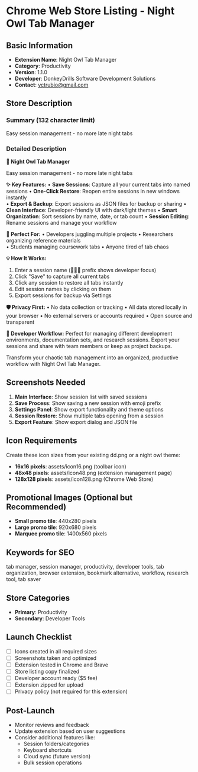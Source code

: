 # Chrome Web Store Listing - Night Owl Tab Manager

## Basic Information
- **Extension Name**: Night Owl Tab Manager
- **Category**: Productivity
- **Version**: 1.1.0
- **Developer**: DonkeyDrills Software Development Solutions
- **Contact**: vctrubio@gmail.com

## Store Description

### Summary (132 character limit)
Easy session management - no more late night tabs

### Detailed Description
**🦉 Night Owl Tab Manager**

Easy session management - no more late night tabs

**✨ Key Features:**
• **Save Sessions**: Capture all your current tabs into named sessions
• **One-Click Restore**: Reopen entire sessions in new windows instantly  
• **Export & Backup**: Export sessions as JSON files for backup or sharing
• **Clean Interface**: Developer-friendly UI with dark/light themes
• **Smart Organization**: Sort sessions by name, date, or tab count
• **Session Editing**: Rename sessions and manage your workflow

**🎯 Perfect For:**
• Developers juggling multiple projects
• Researchers organizing reference materials  
• Students managing coursework tabs
• Anyone tired of tab chaos

**💡 How It Works:**
1. Enter a session name (👨🏿‍💻 prefix shows developer focus)
2. Click "Save" to capture all current tabs
3. Click any session to restore all tabs instantly
4. Edit session names by clicking on them
5. Export sessions for backup via Settings

**🛡️ Privacy First:**
• No data collection or tracking
• All data stored locally in your browser
• No external servers or accounts required
• Open source and transparent

**🚀 Developer Workflow:**
Perfect for managing different development environments, documentation sets, and research sessions. Export your sessions and share with team members or keep as project backups.

Transform your chaotic tab management into an organized, productive workflow with Night Owl Tab Manager.

## Screenshots Needed
1. **Main Interface**: Show session list with saved sessions
2. **Save Process**: Show saving a new session with emoji prefix
3. **Settings Panel**: Show export functionality and theme options
4. **Session Restore**: Show multiple tabs opening from a session
5. **Export Feature**: Show export dialog and JSON file

## Icon Requirements
Create these icon sizes from your existing dd.png or a night owl theme:
- **16x16 pixels**: assets/icon16.png (toolbar icon)
- **48x48 pixels**: assets/icon48.png (extension management page)  
- **128x128 pixels**: assets/icon128.png (Chrome Web Store)

## Promotional Images (Optional but Recommended)
- **Small promo tile**: 440x280 pixels
- **Large promo tile**: 920x680 pixels  
- **Marquee promo tile**: 1400x560 pixels

## Keywords for SEO
tab manager, session manager, productivity, developer tools, tab organization, browser extension, bookmark alternative, workflow, research tool, tab saver

## Store Categories
- **Primary**: Productivity
- **Secondary**: Developer Tools

## Launch Checklist
- [ ] Icons created in all required sizes
- [ ] Screenshots taken and optimized
- [ ] Extension tested in Chrome and Brave
- [ ] Store listing copy finalized
- [ ] Developer account ready ($5 fee)
- [ ] Extension zipped for upload
- [ ] Privacy policy (not required for this extension)

## Post-Launch
- Monitor reviews and feedback
- Update extension based on user suggestions
- Consider additional features like:
  - Session folders/categories  
  - Keyboard shortcuts
  - Cloud sync (future version)
  - Bulk session operations